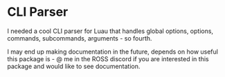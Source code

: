 # CLI Parser

I needed a cool CLI parser for Luau that handles global options, options, commands, subcommands, arguments - so fourth.

I may end up making documentation in the future, depends on how useful this package is - @ me in the ROSS discord if you are interested in this package and would like to see documentation.
